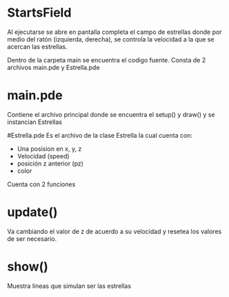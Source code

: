 # StartsField
Al ejecutarse se abre en pantalla completa el campo de estrellas donde por medio del ratón (izquierda, derecha), se controla la velocidad a la que se acercan las estrellas.

Dentro de la carpeta main se encuentra el codigo fuente.
Consta de 2 archivos main.pde y Estrella.pde

# main.pde 
Contiene el archivo principal donde se encuentra el setup() y draw() y se instancian Estrellas

#Estrella.pde
Es el archivo de la clase Estrella la cual cuenta con:
  + Una posision en x, y, z 
  + Velocidad (speed)
  + posición z anterior (pz)
  + color

Cuenta con 2 funciones

# update()
  Va cambiando el valor de z de acuerdo a su velocidad y resetea los valores de ser necesario.

# show()
  Muestra lineas que simulan ser las estrellas
